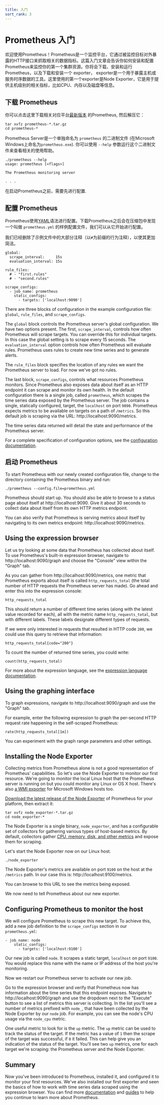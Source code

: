 ```yaml
---
title: 入门
sort_rank: 3
---
```


# Prometheus 入门

欢迎使用Prometheus！Prometheus是一个监控平台，它通过被监控目标对外暴露的HTTP接口来抓取相关的数据指标。这篇入门文章会告诉你如何安装和配置Prometheus来监控你的第一个集群资源。你将会下载、安装和运行Prometheus，以及下载和安装一个 exporter， exporter是一个用于暴露主机或服务时序数据的工具。这里使用的第一个exporter是Node Exporter，它是用于提供主机级别的相关指标，比如CPU、内存以及磁盘等信息。

## 下载 Prometheus

你可以点击这里下载相关对应平台[最新版本](/download) 的Prometheus, 然后解压它：

```language-bash
tar xvfz prometheus-*.tar.gz
cd prometheus-*
```
Prometheus Server是一个单独命名为 `prometheus` 的二进制文件 (在Microsoft Windows上命名为`prometheus.exe`). 你可以使用 `--help` 参数运行这个二进制文件来查看相关的使用帮助。

```language-bash
./prometheus --help
usage: prometheus [<flags>]

The Prometheus monitoring server

. . .
```

在启动Prometheus之前，需要先进行配置.

## 配置 Prometheus

Prometheus使用[YAML](http://www.yaml.org/start.html)语法进行配置。下载Prometheus之后会在压缩包中发现一个叫做 `prometheus.yml` 的样例配置文件，我们可以从它开始进行配置。

我们已经删除了示例文件中的大部分注释（以`#`为前缀的行为注释），以使其更加简洁。

```language-yaml
global:
  scrape_interval:     15s
  evaluation_interval: 15s

rule_files:
  # - "first.rules"
  # - "second.rules"

scrape_configs:
  - job_name: prometheus
    static_configs:
      - targets: ['localhost:9090']
```

There are three blocks of configuration in the example configuration file: `global`, `rule_files`, and `scrape_configs`. 

The `global` block controls the Prometheus server's global configuration. We have two options present. The first, `scrape_interval`, controls how often Prometheus will scrape targets. You can override this for individual targets. In this case the global setting is to scrape every 15 seconds. The `evaluation_interval` option controls how often Prometheus will evaluate rules. Prometheus uses rules to create new time series and to generate alerts.

The `rule_files` block specifies the location of any rules we want the Prometheus server to load. For now we've got no rules.

The last block, `scrape_configs`, controls what resources Prometheus monitors. Since Prometheus also exposes data about itself as an HTTP endpoint it can scrape and monitor its own health. In the default configuration there is a single job, called `prometheus`, which scrapes the time series data exposed by the Prometheus server. The job contains a single, statically configured, target, the `localhost` on port `9090`. Prometheus expects metrics to be available on targets on a path of `/metrics`. So this default job is scraping via the URL: http://localhost:9090/metrics.

The time series data returned will detail the state and performance of the Prometheus server.

For a complete specification of configuration options, see the
[configuration documentation](/docs/operating/configuration).

## 启动 Prometheus

To start Prometheus with our newly created configuration file, change to the directory containing the Prometheus binary and run:

```language-bash
./prometheus --config.file=prometheus.yml
```

Prometheus should start up. You should also be able to browse to a status page about itself at http://localhost:9090. Give it about 30 seconds to collect data about itself from its own HTTP metrics endpoint.

You can also verify that Prometheus is serving metrics about itself by
navigating to its own metrics endpoint: http://localhost:9090/metrics.

## Using the expression browser

Let us try looking at some data that Prometheus has collected about itself. To
use Prometheus's built-in expression browser, navigate to
http://localhost:9090/graph and choose the "Console" view within the "Graph"
tab.

As you can gather from http://localhost:9090/metrics, one metric that
Prometheus exports about itself is called
`http_requests_total` (the total number of HTTP requests the Prometheus server has made). Go ahead and enter this into the expression console:

```
http_requests_total
```

This should return a number of different time series (along with the latest value recorded for each), all with the metric name `http_requests_total`, but with different labels. These labels designate different types of requests.

If we were only interested in requests that resulted in HTTP code `200`, we could use this query to retrieve that information:

```
http_requests_total{code="200"}
```

To count the number of returned time series, you could write:

```
count(http_requests_total)
```

For more about the expression language, see the
[expression language documentation](/docs/querying/basics/).

## Using the graphing interface

To graph expressions, navigate to http://localhost:9090/graph and use the "Graph" tab.

For example, enter the following expression to graph the per-second HTTP request rate happening in the self-scraped Prometheus:

```
rate(http_requests_total[1m])
```

You can experiment with the graph range parameters and other settings.

## Installing the Node Exporter

Collecting metrics from Prometheus alone is not a good representation of Prometheus' capabilities. So let's use the Node Exporter to monitor our first resource. We're going to monitor the local Linux host that the Prometheus server is running on but you could monitor any Linux or OS X host. There's also [a WMI exporter](https://github.com/martinlindhe/wmi_exporter) for Microsoft Windows hosts too.

[Download the latest release of the Node Exporter](/download/#node_exporter) of Prometheus for your platform, then extract it:

```language-bash
tar xvfz node_exporter-*.tar.gz
cd node_exporter-*
```

The Node Exporter is a single binary, `node_exporter`, and has a configurable set of collectors for gathering various types of host-based metrics. By default, collectors gather [CPU, memory, disk, and other metrics](https://github.com/prometheus/node_exporter#enabled-by-default) and expose them for scraping.

Let's start the Node Exporter now on our Linux host.

```language-bash
./node_exporter
```

The Node Exporter's metrics are available on port `9100` on the host at the `/metrics` path. In our case this is: http://localhost:9100/metrics.

You can browse to this URL to see the metrics being exposed.

We now need to tell Prometheus about our new exporter.

## Configuring Prometheus to monitor the host

We will configure Prometheus to scrape this new target. To achieve this, add a new job definition to the `scrape_configs` section in our `prometheus.yml`:

```
- job_name: node
    static_configs:
      - targets: ['localhost:9100']
```

Our new job is called `node`. It scrapes a static target, `localhost` on port `9100`. You would replace this name with the name or IP address of the host you're monitoring. 

Now we restart our Prometheus server to activate our new job.

Go to the expression browser and verify that Prometheus now has information
about the time series that this endpoint exposes. Navigate to
http://localhost:9090/graph and use the dropdown next to the "Execute" button to see a list of metrics this server is collecting. In the list you'll see a number of metrics prefixed with `node_`, that have been collected by the Node Exporter by our `node` job. For example, you can see the node's CPU usage via the `node_cpu` metric. 

One useful metric to look for is the `up` metric. The `up` metric can be used to track the status of the target. If the metric has a value of `1` then the scrape of the target was successful, if `0` it failed. This can help give you an indication of the status of the target. You'll see two `up` metrics, one for each target we're scraping: the Prometheus server and the Node Exporter.

## Summary

Now you've been introduced to Prometheus, installed it, and configured it to monitor your first resources. We've also installed our first exporter and seen the basics of how to work with time series data scraped using the expression browser. You can find more [documentation](/docs/introduction/overview/) and [guides](/docs/guides/) to help you continue to learn more about Prometheus. 
